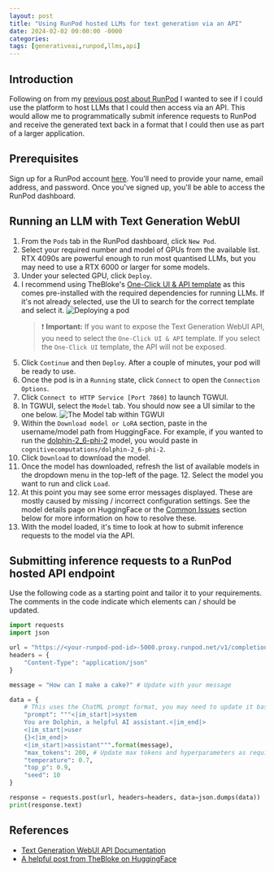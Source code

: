 ```yaml
---
layout: post
title: "Using RunPod hosted LLMs for text generation via an API"
date: 2024-02-02 00:00:00 -0000
categories:
tags: [generativeai,runpod,llms,api]
---
```


## Introduction

Following on from my [previous post about RunPod](2024-02-01-runpod.md) I wanted to see if I could use the platform to host LLMs that I could then access via an API. This would allow me to programmatically submit inference requests to RunPod and receive the generated text back in a format that I could then use as part of a larger application.

## Prerequisites
Sign up for a RunPod account [here](https://runpod.ai/). You'll need to provide your name, email address, and password. Once you've signed up, you'll be able to access the RunPod dashboard.

## Running an LLM with Text Generation WebUI
1. From the `Pods` tab in the RunPod dashboard, click `New Pod`.
2. Select your required number and model of GPUs from the available list. RTX 4090s are powerful enough to run most quantised LLMs, but you may need to use a RTX 6000 or larger for some models.
3. Under your selected GPU, click `Deploy`.
4. I recommend using TheBloke's [One-Click UI & API template](https://github.com/TheBlokeAI/dockerLLM/blob/main/README_Runpod_LocalLLMsUIandAPI.md) as this comes pre-installed with the required dependencies for running LLMs. If it's not already selected, use the UI to search for the correct template and select it.
    ![Deploying a pod](/assets/images/runpod-deploy.png)
    > ❗ **Important:** If you want to expose the Text Generation WebUI API, you need to select the `One-Click UI & API` template. If you select the `One-Click UI` template, the API will not be exposed.
5. Click `Continue` and then `Deploy`. After a couple of minutes, your pod will be ready to use.
6. Once the pod is in a `Running` state, click `Connect` to open the `Connection Options`.
7. Click `Connect to HTTP Service [Port 7860]` to launch TGWUI.
8. In TGWUI, select the `Model` tab. You should now see a UI similar to the one below.
    ![The Model tab within TGWUI](/assets/images/runpod-models.png)
9. Within the `Download model or LoRA` section, paste in the username/model path from HuggingFace. For example, if you wanted to run the [dolphin-2_6-phi-2](https://huggingface.co/cognitivecomputations/dolphin-2_6-phi-2) model, you would paste in `cognitivecomputations/dolphin-2_6-phi-2`.
10. Click `Download` to download the model.
11. Once the model has downloaded, refresh the list of available models in the dropdown menu in the top-left of the page. 12. Select the model you want to run and click `Load`.
13. At this point you may see some error messages displayed. These are mostly caused by missing / incorrect configuration settings. See the model details page on HuggingFace or the [Common Issues](#common-issues) section below for more information on how to resolve these.
14. With the model loaded, it's time to look at how to submit inference requests to the model via the API.

## Submitting inference requests to a RunPod hosted API endpoint
Use the following code as a starting point and tailor it to your requirements. The comments in the code indicate which elements can / should be updated.

```python
import requests
import json

url = "https://<your-runpod-pod-id>-5000.proxy.runpod.net/v1/completions" # Update with your API endpoint
headers = {
    "Content-Type": "application/json"
}

message = "How can I make a cake?" # Update with your message

data = {
    # This uses the ChatML prompt format, you may need to update it based on the requirements of the model you're using
    "prompt": """<|im_start|>system
    You are Dolphin, a helpful AI assistant.<|im_end|>
    <|im_start|>user
    {}<|im_end|>
    <|im_start|>assistant""".format(message),
    "max_tokens": 200, # Update max tokens and hyperparameters as required
    "temperature": 0.7,
    "top_p": 0.9,
    "seed": 10
}

response = requests.post(url, headers=headers, data=json.dumps(data))
print(response.text)
```

## References
* [Text Generation WebUI API Documentation](https://github.com/oobabooga/text-generation-webui/wiki/12-%E2%80%90-OpenAI-APIQ)
* [A helpful post from TheBloke on HuggingFace](https://huggingface.co/TheBloke/guanaco-65B-GPTQ/discussions/18#6486ea58c1e620f0915e5b20)
